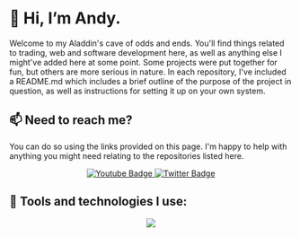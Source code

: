 # 👋 Hi, I’m Andy.

Welcome to my Aladdin's cave of odds and ends. You'll find things related to trading, web and software development here, as well as anything 
else I might've added here at some point. Some projects were put together for fun, but others are more serious in nature. In each repository,
I've included a README.md which includes a brief outline of the purpose of the project in question, as well as instructions for setting it up 
on your own system. 

## 📫 Need to reach me?

You can do so using the links provided on this page. I'm happy to help with anything you might need relating to the repositories listed here.

<div id="badges" align="center">
  <a href="https://www.youtube.com/channel/UCtqIDSAgLrAf1zGR_9WQjSA">
    <img src="https://img.shields.io/badge/YouTube-red?style=for-the-badge&logo=youtube&logoColor=white" alt="Youtube Badge"/>
  </a>
  <a href="https://www.twitter.com/andyctrader">
    <img src="https://img.shields.io/badge/Twitter-blue?style=for-the-badge&logo=twitter&logoColor=white" alt="Twitter Badge"/>
  </a>
</div>

## 🔧 Tools and technologies I use:
<p align="center">  
    <img src="https://skillicons.dev/icons?i=php,mysql,wordpress,python,nodejs,nextjs,electron,mongodb,html,css,js,r,c,cpp,vscode" />
</p>
